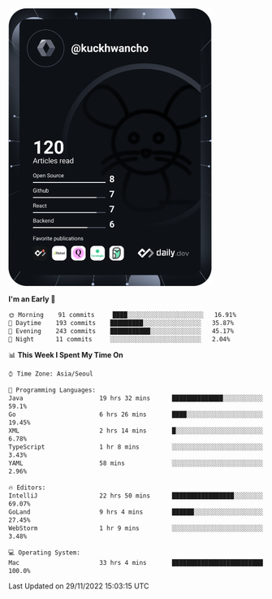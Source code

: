 <a href="https://app.daily.dev/kuckhwancho"><img src="https://github.com/kuckjwi0928/kuckjwi0928/blob/master/devcard.svg" width="400" alt="Kuckjwi Devcard"/></a>

<!--START_SECTION:waka-->
**I'm an Early 🐤** 

```text
🌞 Morning    91 commits     ████░░░░░░░░░░░░░░░░░░░░░   16.91% 
🌆 Daytime    193 commits    █████████░░░░░░░░░░░░░░░░   35.87% 
🌃 Evening    243 commits    ███████████░░░░░░░░░░░░░░   45.17% 
🌙 Night      11 commits     ░░░░░░░░░░░░░░░░░░░░░░░░░   2.04%

```


📊 **This Week I Spent My Time On** 

```text
⌚︎ Time Zone: Asia/Seoul

💬 Programming Languages: 
Java                     19 hrs 32 mins      ██████████████░░░░░░░░░░░   59.1% 
Go                       6 hrs 26 mins       ████░░░░░░░░░░░░░░░░░░░░░   19.45% 
XML                      2 hrs 14 mins       █░░░░░░░░░░░░░░░░░░░░░░░░   6.78% 
TypeScript               1 hr 8 mins         ░░░░░░░░░░░░░░░░░░░░░░░░░   3.43% 
YAML                     58 mins             ░░░░░░░░░░░░░░░░░░░░░░░░░   2.96%

🔥 Editors: 
IntelliJ                 22 hrs 50 mins      █████████████████░░░░░░░░   69.07% 
GoLand                   9 hrs 4 mins        ██████░░░░░░░░░░░░░░░░░░░   27.45% 
WebStorm                 1 hr 9 mins         ░░░░░░░░░░░░░░░░░░░░░░░░░   3.48%

💻 Operating System: 
Mac                      33 hrs 4 mins       █████████████████████████   100.0%

```


 Last Updated on 29/11/2022 15:03:15 UTC
<!--END_SECTION:waka-->
